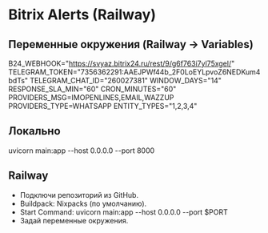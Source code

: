 # Bitrix Alerts (Railway)

## Переменные окружения (Railway → Variables)
B24_WEBHOOK="https://svyaz.bitrix24.ru/rest/9/g6f763i7yl75xgel/"
TELEGRAM_TOKEN="7356362291:AAEJPWf44b_2F0LoEYLpvoZ6NEDKum4bdTs"
TELEGRAM_CHAT_ID="260027381"
WINDOW_DAYS="14"
RESPONSE_SLA_MIN="60"
CRON_MINUTES="60"
PROVIDERS_MSG=IMOPENLINES,EMAIL,WAZZUP
PROVIDERS_TYPE=WHATSAPP
ENTITY_TYPES="1,2,3,4"

## Локально
uvicorn main:app --host 0.0.0.0 --port 8000

## Railway
- Подключи репозиторий из GitHub.
- Buildpack: Nixpacks (по умолчанию).
- Start Command: uvicorn main:app --host 0.0.0.0 --port $PORT
- Задай переменные окружения.
